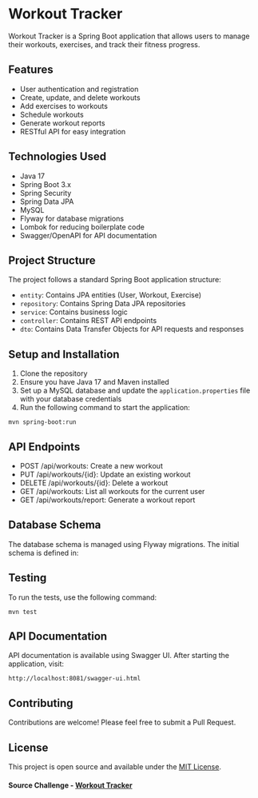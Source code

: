 # Workout Tracker

Workout Tracker is a Spring Boot application that allows users to manage their workouts, exercises, and track their fitness progress.

## Features

- User authentication and registration
- Create, update, and delete workouts
- Add exercises to workouts
- Schedule workouts
- Generate workout reports
- RESTful API for easy integration

## Technologies Used

- Java 17
- Spring Boot 3.x
- Spring Security
- Spring Data JPA
- MySQL
- Flyway for database migrations
- Lombok for reducing boilerplate code
- Swagger/OpenAPI for API documentation

## Project Structure

The project follows a standard Spring Boot application structure:

- `entity`: Contains JPA entities (User, Workout, Exercise)
- `repository`: Contains Spring Data JPA repositories
- `service`: Contains business logic
- `controller`: Contains REST API endpoints
- `dto`: Contains Data Transfer Objects for API requests and responses

## Setup and Installation

1. Clone the repository
2. Ensure you have Java 17 and Maven installed
3. Set up a MySQL database and update the `application.properties` file with your database credentials
4. Run the following command to start the application:

```
mvn spring-boot:run
```

## API Endpoints

- POST /api/workouts: Create a new workout
- PUT /api/workouts/{id}: Update an existing workout
- DELETE /api/workouts/{id}: Delete a workout
- GET /api/workouts: List all workouts for the current user
- GET /api/workouts/report: Generate a workout report

## Database Schema

The database schema is managed using Flyway migrations. The initial schema is defined in:

## Testing

To run the tests, use the following command:

```
mvn test
```

## API Documentation

API documentation is available using Swagger UI. After starting the application, visit:

```
http://localhost:8081/swagger-ui.html
```

## Contributing

Contributions are welcome! Please feel free to submit a Pull Request.

## License

This project is open source and available under the [MIT License](LICENSE).


#### Source Challenge - [Workout Tracker](https://roadmap.sh/projects/fitness-workout-tracker)
